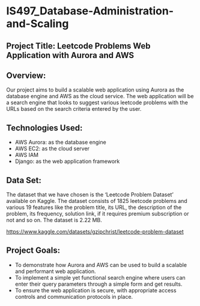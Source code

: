 # IS497_Database-Administration-and-Scaling

## Project Title: Leetcode Problems Web Application with Aurora and AWS

## Overview:

Our project aims to build a scalable web application using Aurora as the database engine and AWS as the cloud service. The web application will be a search engine that looks to suggest various leetcode problems with the URLs based on the search criteria entered by the user. 

## Technologies Used:

* AWS Aurora: as the database engine
* AWS EC2: as the cloud server
* AWS IAM
* Django: as the web application framework 

## Data Set:

The dataset that we have chosen is the ‘Leetcode Problem Dataset’ available on Kaggle. The dataset consists of 1825 leetcode problems and various 19 features like the problem title, its URL, the description of the problem, its frequency, solution link, if it requires premium subscription or not and so on. The dataset is 2.22 MB.

https://www.kaggle.com/datasets/gzipchrist/leetcode-problem-dataset

## Project Goals:

* To demonstrate how Aurora and AWS can be used to build a scalable and performant web application.
* To implement a simple yet functional search engine where users can enter their query parameters through a simple form and get results.
* To ensure the web application is secure, with appropriate access controls and communication protocols in place.
